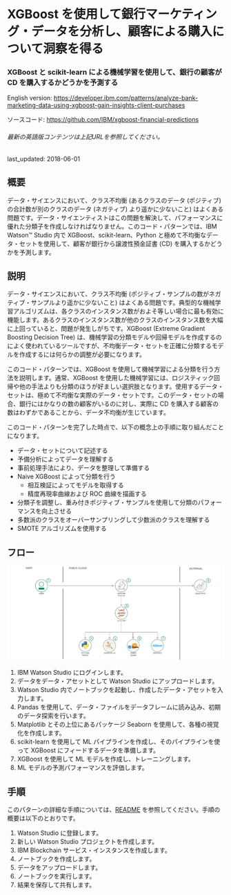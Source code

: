 # XGBoost を使用して銀行マーケティング・データを分析し、顧客による購入について洞察を得る

### XGBoost と scikit-learn による機械学習を使用して、銀行の顧客が CD を購入するかどうかを予測する

English version: https://developer.ibm.com/patterns/analyze-bank-marketing-data-using-xgboost-gain-insights-client-purchases

ソースコード: https://github.com/IBM/xgboost-financial-predictions

###### 最新の英語版コンテンツは上記URLを参照してください。
last_updated: 2018-06-01

 ## 概要

データ・サイエンスにおいて、クラス不均衡 (あるクラスのデータ (ポジティブ) の合計数が別のクラスのデータ (ネガティブ) より遥かに少ないこと) はよくある問題です。データ・サイエンティストはこの問題を解決して、パフォーマンスに優れた分類子を作成しなければなりません。このコード・パターンでは、IBM Watson™ Studio 内で XGBoost、scikit-learn、Python と極めて不均衡なデータ・セットを使用して、顧客が銀行から譲渡性預金証書 (CD) を購入するかどうかを予測します。

## 説明

データ・サイエンスにおいて、クラス不均衡 (ポジティブ・サンプルの数がネガティブ・サンプルより遥かに少ないこと) はよくある問題です。典型的な機械学習アルゴリズムは、各クラスのインスタンス数がおよそ等しい場合に最も有効に機能します。あるクラスのインスタンス数が他のクラスのインスタンス数を大幅に上回っていると、問題が発生しがちです。XGBoost (Extreme Gradient Boosting Decision Tree) は、機械学習の分類モデルや回帰モデルを作成するのによく使われているツールですが、不均衡データ・セットを正確に分類するモデルを作成するには何らかの調整が必要になります。

このコード・パターンでは、XGBoost を使用して機械学習による分類を行う方法を説明します。通常、XGBoost を使用した機械学習には、ロジスティック回帰や他の手法よりも分類のほうが好ましい選択肢となります。使用するデータ・セットは、極めて不均衡な実際のデータ・セットです。このデータ・セットの場合、銀行にはかなりの数の顧客がいるのに対し、実際に CD を購入する顧客の数はわずかであることから、データ不均衡が生じています。

このコード・パターンを完了した時点で、以下の概念上の手順に取り組んだことになります。

* データ・セットについて記述する
* 予備分析によってデータを理解する
* 事前処理手法により、データを整理して準備する
* Naive XGBoost によって分類を行う
  * 相互検証によってモデルを取得する
  * 精度再現率曲線および ROC 曲線を描画する
* 分類子を調整し、重み付きポジティブ・サンプルを使用して分類のパフォーマンスを向上させる
* 多数派のクラスをオーバーサンプリングして少数派のクラスを理解する
* SMOTE アルゴリズムを使用する

## フロー

![フロー](./images/xgboost-architecture-1.png)

1. IBM Watson Studio にログインします。
1. データをデータ・アセットとして Watson Studio にアップロードします。
1. Watson Studio 内でノートブックを起動し、作成したデータ・アセットを入力します。
1. Pandas を使用して、データ・ファイルをデータフレームに読み込み、初期のデータ探索を行います。
1. Matplotlib とその上位にあるパッケージ Seaborn を使用して、各種の視覚化を作成します。
1. scikit-learn を使用して ML パイプラインを作成し、そのパイプラインを使って XGBoost にフィードするデータを準備します。
1. XGBoost を使用して ML モデルを作成し、トレーニングします。
1. ML モデルの予測パフォーマンスを評価します。

## 手順

このパターンの詳細な手順については、[README](https://github.com/IBM/xgboost-financial-predictions#predicting-bank-clients-cerificate-of-deposit-purchase-using-scikit-learn-and-xgboost-for-imbalance-dataset) を参照してください。手順の概要は以下のとおりです。

1. Watson Studio に登録します。
1. 新しい Watson Studio プロジェクトを作成します。
1. IBM Blockchain サービス・インスタンスを作成します。
1. ノートブックを作成します。
1. データをアップロードします。
1. ノートブックを実行します。
1. 結果を保存して共有します。
